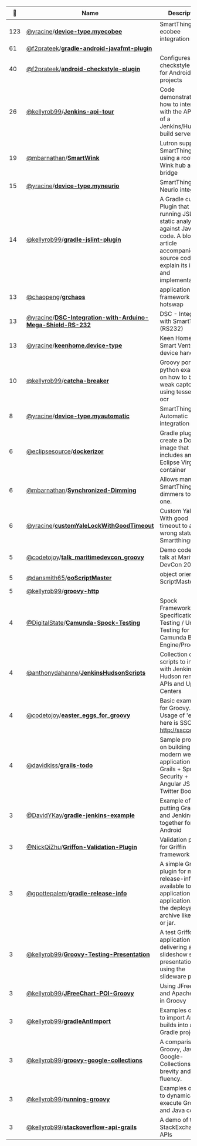 |:star2: | Name | Description | 🌍|
|---|---|---|---|
|123|[@yracine](https://github.com/yracine)/[**device-type.myecobee**](https://github.com/yracine/device-type.myecobee)|SmartThings-ecobee integration||
|61|[@f2prateek](https://github.com/f2prateek)/[**gradle-android-javafmt-plugin**](https://github.com/f2prateek/gradle-android-javafmt-plugin)|||
|40|[@f2prateek](https://github.com/f2prateek)/[**android-checkstyle-plugin**](https://github.com/f2prateek/android-checkstyle-plugin)|Configures the checkstyle plugin for Android projects||
|26|[@kellyrob99](https://github.com/kellyrob99)/[**Jenkins-api-tour**](https://github.com/kellyrob99/Jenkins-api-tour)|Code demonstrating how to interact with the API layer of a Jenkins/Hudson build server.|[:arrow_upper_right:](http://www.kellyrob99.com/blog/2011/03/27/hooking-into-the-jenkinshudson-api/)|
|19|[@mbarnathan](https://github.com/mbarnathan)/[**SmartWink**](https://github.com/mbarnathan/SmartWink)|Lutron support in SmartThings using a rooted Wink hub as a bridge||
|15|[@yracine](https://github.com/yracine)/[**device-type.myneurio**](https://github.com/yracine/device-type.myneurio)|SmartThings-Neurio integration||
|14|[@kellyrob99](https://github.com/kellyrob99)/[**gradle-jslint-plugin**](https://github.com/kellyrob99/gradle-jslint-plugin)|A Gradle custom Plugin that allows running JSLint static analysis against JavaScipt code. A blog article accompanies this source code to explain its intent and implementation.|[:arrow_upper_right:](http://www.kellyrob99.com/blog/2011/04/03/a-groovygradle-jslint-plugin/)|
|13|[@chaopeng](https://github.com/chaopeng)/[**grchaos**](https://github.com/chaopeng/grchaos)|application framework for hotswap||
|13|[@yracine](https://github.com/yracine)/[**DSC-Integration-with-Arduino-Mega-Shield-RS-232**](https://github.com/yracine/DSC-Integration-with-Arduino-Mega-Shield-RS-232)|DSC - Integration with SmartThings (RS232)||
|13|[@yracine](https://github.com/yracine)/[**keenhome.device-type**](https://github.com/yracine/keenhome.device-type)|Keen Home Smart Vents - device handler||
|10|[@kellyrob99](https://github.com/kellyrob99)/[**catcha-breaker**](https://github.com/kellyrob99/catcha-breaker)|Groovy port of a python example on how to break weak captcha using tesseract-ocr|[:arrow_upper_right:](http://www.kellyrob99.com/blog/2010/03/14/breaking-weak-captcha-in-slightly-more-than-26-lines-of-groovy-code/)|
|8|[@yracine](https://github.com/yracine)/[**device-type.myautomatic**](https://github.com/yracine/device-type.myautomatic)|SmartThings - Automatic integration||
|6|[@eclipsesource](https://github.com/eclipsesource)/[**dockerizor**](https://github.com/eclipsesource/dockerizor)|Gradle plug-in to create a Docker image that includes an Eclipse Virgo container||
|6|[@mbarnathan](https://github.com/mbarnathan)/[**Synchronized-Dimming**](https://github.com/mbarnathan/Synchronized-Dimming)|Allows many SmartThings dimmers to act as one.||
|6|[@yracine](https://github.com/yracine)/[**customYaleLockWithGoodTimeout**](https://github.com/yracine/customYaleLockWithGoodTimeout)|Custom Yale Lock With good timeout to avoid wrong status at Smartthings hub||
|5|[@codetojoy](https://github.com/codetojoy)/[**talk_maritimedevcon_groovy**](https://github.com/codetojoy/talk_maritimedevcon_groovy)|Demo code for talk at Maritime DevCon 2016.||
|5|[@dansmith65](https://github.com/dansmith65)/[**ooScriptMaster**](https://github.com/dansmith65/ooScriptMaster)|object oriented ScriptMaster|[:arrow_upper_right:](http://dansmith65.github.com/ooScriptMaster/groovydoc/)|
|5|[@kellyrob99](https://github.com/kellyrob99)/[**groovy-http**](https://github.com/kellyrob99/groovy-http)|||
|4|[@DigitalState](https://github.com/DigitalState)/[**Camunda-Spock-Testing**](https://github.com/DigitalState/Camunda-Spock-Testing)|Spock Framework Specification Testing / Unit Testing for Camunda BPM Engine/Processes|[:arrow_upper_right:](https://forum.camunda.org/t/unit-testing-using-spock-framework-for-cucumber-style-testing-shared-engine-unit-testing-dmn-bpmn/5635?u=stephenott)|
|4|[@anthonydahanne](https://github.com/anthonydahanne)/[**JenkinsHudsonScripts**](https://github.com/anthonydahanne/JenkinsHudsonScripts)|Collection of scripts to interact with Jenkins and Hudson remote APIs and Update Centers||
|4|[@codetojoy](https://github.com/codetojoy)/[**easter_eggs_for_groovy**](https://github.com/codetojoy/easter_eggs_for_groovy)|Basic examples for Groovy. Usage of 'egg' here is SSCCE: http://sscce.org||
|4|[@davidkiss](https://github.com/davidkiss)/[**grails-todo**](https://github.com/davidkiss/grails-todo)|Sample project on building a modern web application using Grails + Spring Security + Angular JS + Twitter Bootstrap.||
|3|[@DavidYKay](https://github.com/DavidYKay)/[**gradle-jenkins-example**](https://github.com/DavidYKay/gradle-jenkins-example)|Example of putting Gradle and Jenkins together for Android||
|3|[@NickQiZhu](https://github.com/NickQiZhu)/[**Griffon-Validation-Plugin**](https://github.com/NickQiZhu/Griffon-Validation-Plugin)|Validation plugin for Griffin framework|[:arrow_upper_right:](http://griffon.codehaus.org/Validation+Plugin)|
|3|[@gpottepalem](https://github.com/gpottepalem)/[**gradle-release-info**](https://github.com/gpottepalem/gradle-release-info)|A simple Gradle plugin for making release-info available to the application via application.yml in the deployable archive like war or jar.||
|3|[@kellyrob99](https://github.com/kellyrob99)/[**Groovy-Testing-Presentation**](https://github.com/kellyrob99/Groovy-Testing-Presentation)|A test Griffon application for delivering a slideshow style presentation using the slideware plugin|[:arrow_upper_right:](http://www.kellyrob99.com/blog/2010/02/11/a-one-day-griffon-applicationpresentation/)|
|3|[@kellyrob99](https://github.com/kellyrob99)/[**JFreeChart-POI-Groovy**](https://github.com/kellyrob99/JFreeChart-POI-Groovy)|Using JFreeChart and Apache POI in Groovy||
|3|[@kellyrob99](https://github.com/kellyrob99)/[**gradleAntImport**](https://github.com/kellyrob99/gradleAntImport)|Examples of how to import Ant builds into a Gradle project|[:arrow_upper_right:](http://www.kellyrob99.com/blog/2011/09/18/using-gradle-to-bootstrap-your-legacy-ant-builds/)|
|3|[@kellyrob99](https://github.com/kellyrob99)/[**groovy-google-collections**](https://github.com/kellyrob99/groovy-google-collections)|A comparison of Groovy, Java and Google-Collections for brevity and fluency.|[:arrow_upper_right:](http://www.kellyrob99.com/blog/2010/05/15/achieving-groovy-like-fluency-in-java-with-google-collections/)|
|3|[@kellyrob99](https://github.com/kellyrob99)/[**running-groovy**](https://github.com/kellyrob99/running-groovy)|Examples of how to dynamically execute Groovy and Java code.|[:arrow_upper_right:](http://www.kellyrob99.com/blog/2009/11/21/different-flavors-of-embedded-groovy-in-java-apps-or-how-to-make-your-java-groovier/)|
|3|[@kellyrob99](https://github.com/kellyrob99)/[**stackoverflow-api-grails**](https://github.com/kellyrob99/stackoverflow-api-grails)|A demo of the StackExchange APIs|[:arrow_upper_right:](http://www.kellyrob99.com/blog/2010/06/02/a-grails-app-demoing-the-stackexchange-api/)|

